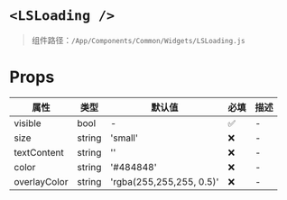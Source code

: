 # `<LSLoading />`

> 组件路径：`/App/Components/Common/Widgets/LSLoading.js`

# Props

| 属性         | 类型   | 默认值                   | 必填 | 描述 |
| ------------ | ------ | ------------------------ | ---- | ---- |
| visible      | bool   | -                        | ✅   | -    |
| size         | string | 'small'                  | ❌   | -    |
| textContent  | string | ''                       | ❌   | -    |
| color        | string | '#484848'                | ❌   | -    |
| overlayColor | string | 'rgba(255,255,255, 0.5)' | ❌   | -    |
